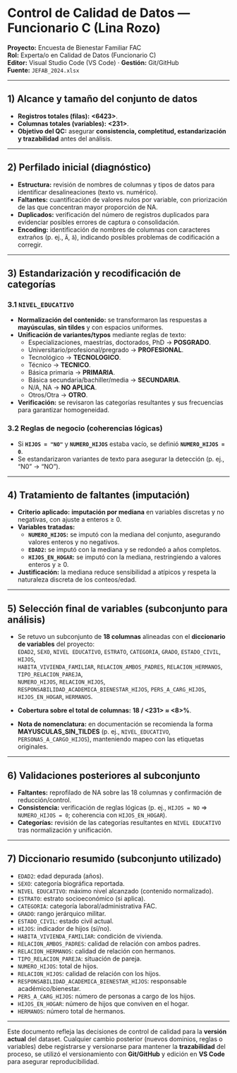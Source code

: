 # Control de Calidad de Datos — Funcionario C (Lina Rozo)

**Proyecto:** Encuesta de Bienestar Familiar FAC  
**Rol:** Experta/o en Calidad de Datos (Funcionario C)  
**Editor:** Visual Studio Code (VS Code) · **Gestión:** Git/GitHub  
**Fuente:** `JEFAB_2024.xlsx`

---

## 1) Alcance y tamaño del conjunto de datos
- **Registros totales (filas):** **<6423>**.  
- **Columnas totales (variables):** **<231>**.  
- **Objetivo del QC:** asegurar **consistencia, completitud, estandarización y trazabilidad** antes del análisis.

---

## 2) Perfilado inicial (diagnóstico)
- **Estructura:** revisión de nombres de columnas y tipos de datos para identificar desalineaciones (texto vs. numérico).  
- **Faltantes:** cuantificación de valores nulos por variable, con priorización de las que concentran mayor proporción de NA.  
- **Duplicados:** verificación del número de registros duplicados para evidenciar posibles errores de captura o consolidación.  
- **Encoding:** identificación de nombres de columnas con caracteres extraños (p. ej., `Ã`, `â`), indicando posibles problemas de codificación a corregir.

---

## 3) Estandarización y recodificación de categorías
### 3.1 `NIVEL_EDUCATIVO`
- **Normalización del contenido:** se transformaron las respuestas a **mayúsculas**, **sin tildes** y con espacios uniformes.  
- **Unificación de variantes/typos** mediante reglas de texto:  
  - Especializaciones, maestrías, doctorados, PhD → **POSGRADO**.  
  - Universitario/profesional/pregrado → **PROFESIONAL**.  
  - Tecnológico → **TECNOLOGICO**.  
  - Técnico → **TECNICO**.  
  - Básica primaria → **PRIMARIA**.  
  - Básica secundaria/bachiller/media → **SECUNDARIA**.  
  - N/A, NA → **NO APLICA**.  
  - Otros/Otra → **OTRO**.  
- **Verificación:** se revisaron las categorías resultantes y sus frecuencias para garantizar homogeneidad.

### 3.2 Reglas de negocio (coherencias lógicas)
- Si **`HIJOS = "NO"`** y **`NUMERO_HIJOS`** estaba vacío, se definió **`NUMERO_HIJOS = 0`**.  
- Se estandarizaron variantes de texto para asegurar la detección (p. ej., “N0” → “NO”).

---

## 4) Tratamiento de faltantes (imputación)
- **Criterio aplicado:** **imputación por mediana** en variables discretas y no negativas, con ajuste a enteros ≥ 0.  
- **Variables tratadas:**
  - **`NUMERO_HIJOS`:** se imputó con la mediana del conjunto, asegurando valores enteros y no negativos.  
  - **`EDAD2`:** se imputó con la mediana y se redondeó a años completos.  
  - **`HIJOS_EN_HOGAR`:** se imputó con la mediana, restringiendo a valores enteros y ≥ 0.  
- **Justificación:** la mediana reduce sensibilidad a atípicos y respeta la naturaleza discreta de los conteos/edad.

---

## 5) Selección final de variables (subconjunto para análisis)
- Se retuvo un subconjunto de **18 columnas** alineadas con el **diccionario de variables** del proyecto:  
  `EDAD2`, `SEXO`, `NIVEL EDUCATIVO`, `ESTRATO`, `CATEGORIA`, `GRADO`, `ESTADO_CIVIL`, `HIJOS`,  
  `HABITA_VIVIENDA_FAMILIAR`, `RELACION_AMBOS_PADRES`, `RELACION_HERMANOS`, `TIPO_RELACION_PAREJA`,  
  `NUMERO_HIJOS`, `RELACION_HIJOS`, `RESPONSABILIDAD_ACADEMICA_BIENESTAR_HIJOS`, `PERS_A_CARG_HIJOS`,  
  `HIJOS_EN_HOGAR`, `HERMANOS`.

- **Cobertura sobre el total de columnas:** **18 / <231> ≈ <8>%**.  

- **Nota de nomenclatura:** en documentación se recomienda la forma **MAYUSCULAS_SIN_TILDES** (p. ej., `NIVEL_EDUCATIVO`, `PERSONAS_A_CARGO_HIJOS`), manteniendo mapeo con las etiquetas originales.

---

## 6) Validaciones posteriores al subconjunto
- **Faltantes:** reprofilado de NA sobre las 18 columnas y confirmación de reducción/control.  
- **Consistencia:** verificación de reglas lógicas (p. ej., `HIJOS = NO` ⇒ `NUMERO_HIJOS = 0`; coherencia con `HIJOS_EN_HOGAR`).  
- **Categorías:** revisión de las categorías resultantes en `NIVEL EDUCATIVO` tras normalización y unificación.

---

## 7) Diccionario resumido (subconjunto utilizado)
- `EDAD2`: edad depurada (años).  
- `SEXO`: categoría biográfica reportada.  
- `NIVEL EDUCATIVO`: máximo nivel alcanzado (contenido normalizado).  
- `ESTRATO`: estrato socioeconómico (si aplica).  
- `CATEGORIA`: categoría laboral/administrativa FAC.  
- `GRADO`: rango jerárquico militar.  
- `ESTADO_CIVIL`: estado civil actual.  
- `HIJOS`: indicador de hijos (sí/no).  
- `HABITA_VIVIENDA_FAMILIAR`: condición de vivienda.  
- `RELACION_AMBOS_PADRES`: calidad de relación con ambos padres.  
- `RELACION_HERMANOS`: calidad de relación con hermanos.  
- `TIPO_RELACION_PAREJA`: situación de pareja.  
- `NUMERO_HIJOS`: total de hijos.  
- `RELACION_HIJOS`: calidad de relación con los hijos.  
- `RESPONSABILIDAD_ACADEMICA_BIENESTAR_HIJOS`: responsable académico/bienestar.  
- `PERS_A_CARG_HIJOS`: número de personas a cargo de los hijos.  
- `HIJOS_EN_HOGAR`: número de hijos que conviven en el hogar.  
- `HERMANOS`: número total de hermanos.

---

Este documento refleja las decisiones de control de calidad para la **versión actual** del dataset. Cualquier cambio posterior (nuevos dominios, reglas o variables) debe registrarse y versionarse para mantener la **trazabilidad** del proceso, se utilizó el versionamiento con **Git/GitHub** y edición en **VS Code** para asegurar reproducibilidad.
 



